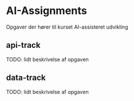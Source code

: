 # AI-Assignments
Opgaver der hører til kurset AI-assisteret udvikling

## api-track
TODO: lidt beskrivelse af opgaven

## data-track
TODO: lidt beskrivelse af opgaven